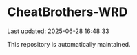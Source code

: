 # CheatBrothers-WRD

Last updated: 2025-06-28 16:48:33

This repository is automatically maintained.
